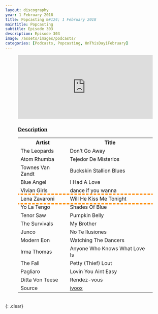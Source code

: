 ```yaml
---
layout: discography
year: 1 February 2018
title: Popcasting &#124; 1 February 2018
maintitle: Popcasting
subtitle: Episode 303
description: Episode 303
image: /assets/images/podcasts/
categories: [Podcasts, Popcasting, OnThisDay1February]
---
```


<figure class="fig3">
<iframe id='audio_23489872' frameborder='0' allowfullscreen='' scrolling='no' height='200' style='width:100%;' src='https://www.ivoox.com/player_ej_23489872_6_1.html' loading='lazy'></iframe>
</figure>

<figure class="fig3">
<h3 id="description"><a href="#description">Description</a></h3>
<table>
<tr><th>Artist</th><th>Title</th></tr>
<tr><td>The Leopards</td><td>Don’t Go Away</td></tr>
<tr><td>Atom Rhumba</td><td>Tejedor De Misterios</td></tr>
<tr><td>Townes Van Zandt</td><td>Buckskin Stallion Blues</td></tr>
<tr><td>Blue Angel</td><td>I Had A Love</td></tr>
<tr><td>Vivian Girls</td><td>dance if you wanna</td></tr>
<tr style="outline: 4px dashed darkorange;"><td>Lena Zavaroni</td><td>Will He Kiss Me Tonight</td></tr>
<tr><td>Yo La Tengo</td><td>Shades Of Blue</td></tr>
<tr><td>Tenor Saw</td><td>Pumpkin Belly</td></tr>
<tr><td>The Survivals</td><td>My Brother</td></tr>
<tr><td>Junco</td><td>No Te Ilusiones</td></tr>
<tr><td>Modern Eon</td><td>Watching The Dancers</td></tr>
<tr><td>Irma Thomas</td><td>Anyone Who Knows What Love Is</td></tr>
<tr><td>The Fall</td><td>Petty (Thief) Lout</td></tr>
<tr><td>Pagliaro</td><td>Lovin You Aint Easy</td></tr>
<tr><td>Ditta Von Teese</td><td>Rendez-vous</td></tr>
<tr><td>Source</td><td><a class="external-link" href="https://www.ivoox.com/en/popcasting303-audios-mp3_rf_23489872_1.html">ivoox</a></td></tr>
</table>
</figure>

<br />{: .clear}
